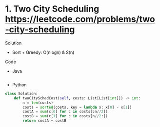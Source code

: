 # 1. Two City Scheduling https://leetcode.com/problems/two-city-scheduling

Solution

- Sort + Greedy: O(nlogn) & S(n)

Code

- Java

```java

```

- Python

```python
class Solution:
    def twoCitySchedCost(self, costs: List[List[int]]) -> int:
        n = len(costs)
        costs = sorted(costs, key = lambda x: x[0] - x[1])
        costA = sum(c[0] for c in costs[:n//2]) 
        costB = sum(c[1] for c in costs[n//2:]) 
        return costA + costB
```
